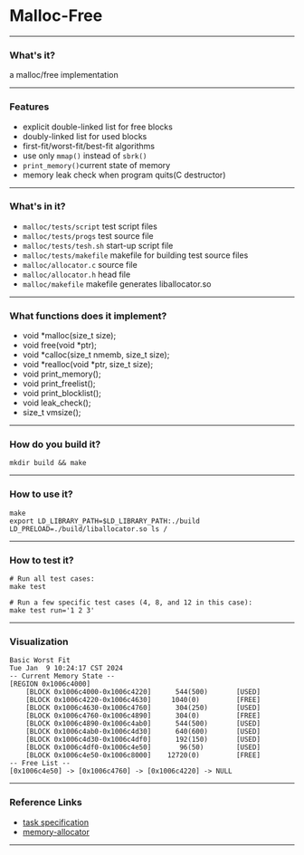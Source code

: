 # Malloc-Free
------------------
### What's it?
a malloc/free implementation


------------------
### Features
* explicit double-linked list for free blocks
* doubly-linked list for used blocks
* first-fit/worst-fit/best-fit algorithms
* use only `mmap()` instead of `sbrk()`
* `print_memory()`current state of memory 
* memory leak check when program quits(C destructor)

------------------
### What's in it?
* `malloc/tests/script`  test script files
* `malloc/tests/progs` test source file
* `malloc/tests/tesh.sh` start-up script file
* `malloc/tests/makefile` makefile for building test source files
* `malloc/allocator.c` source file
* `malloc/allocator.h` head file
* `malloc/makefile` makefile generates liballocator.so

------------------
### What functions does it implement?
* void *malloc(size_t size);
* void free(void *ptr);
* void *calloc(size_t nmemb, size_t size);
* void *realloc(void *ptr, size_t size);
* void print_memory();
* void print_freelist();
* void print_blocklist();
* void leak_check();
* size_t vmsize();

------------------
### How do you build it?
`mkdir build && make`

------------------
### How to use it?
```shell
make
export LD_LIBRARY_PATH=$LD_LIBRARY_PATH:./build
LD_PRELOAD=./build/liballocator.so ls /
```
------------------
### How to test it?
```shell
# Run all test cases:
make test

# Run a few specific test cases (4, 8, and 12 in this case):
make test run='1 2 3'
```

-----------------
### Visualization
```
Basic Worst Fit
Tue Jan  9 10:24:17 CST 2024
-- Current Memory State --
[REGION 0x1006c4000]
	[BLOCK 0x1006c4000-0x1006c4220]	     544(500)   	[USED]
	[BLOCK 0x1006c4220-0x1006c4630]	    1040(0)     	[FREE]
	[BLOCK 0x1006c4630-0x1006c4760]	     304(250)   	[USED]
	[BLOCK 0x1006c4760-0x1006c4890]	     304(0)     	[FREE]
	[BLOCK 0x1006c4890-0x1006c4ab0]	     544(500)   	[USED]
	[BLOCK 0x1006c4ab0-0x1006c4d30]	     640(600)   	[USED]
	[BLOCK 0x1006c4d30-0x1006c4df0]	     192(150)   	[USED]
	[BLOCK 0x1006c4df0-0x1006c4e50]	      96(50)    	[USED]
	[BLOCK 0x1006c4e50-0x1006c8000]	   12720(0)     	[FREE]
-- Free List --
[0x1006c4e50] -> [0x1006c4760] -> [0x1006c4220] -> NULL
```
------------------
### Reference Links
* [task specification](https://www.cs.usfca.edu/~mmalensek/cs326/assignments/project-3.html)
* [memory-allocator](https://github.com/rtmacaibay/memory-allocator/tree/master)
------------------


